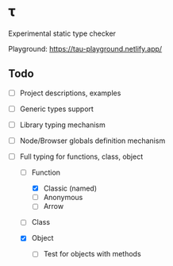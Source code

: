 # &tau;

Experimental static type checker

Playground: https://tau-playground.netlify.app/

## Todo

- [ ] Project descriptions, examples
- [ ] Generic types support
- [ ] Library typing mechanism
- [ ] Node/Browser globals definition mechanism
- [ ] Full typing for functions, class, object

  - [ ] Function
    - [x] Classic (named)
    - [ ] Anonymous
    - [ ] Arrow
  - [ ] Class

  - [x] Object
    - [ ] Test for objects with methods
